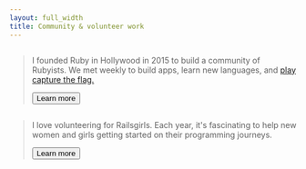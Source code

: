 ```yaml
---
layout: full_width
title: Community & volunteer work
---
```


  <div class="relative overflow-hidden rounded-xl bg-indigo-500 py-24 px-8 shadow-2xl lg:grid lg:grid-cols-2 lg:gap-x-8 lg:px-16">
    <div class="absolute inset-0 opacity-50 mix-blend-multiply saturate-0 filter">
      <img src="<%= relative_url '/images/rubyinhollywoodgroup.jpg' %>" alt="" class="h-full w-full object-cover">
    </div>
    <div class="relative lg:col-span-1">
      <img class="w-80" src="<%= relative_url '/images/rubyinhollywoodlogo.png' %>" alt="">
      <blockquote class="mt-6 text-white">
        <p class="text-xl font-medium sm:text-2xl">
          I founded Ruby in Hollywood in 2015 to build a community of Rubyists. We met weekly to build apps, learn new languages, and <a href="https://pwning.owasp-juice.shop/part1/ctf.html"> play capture the flag.</a>
        </p>
        <footer class="mt-6">
          <a href="http://rubyinhollywood.com">
            <button type="button" class="inline-flex items-center rounded border border-transparent bg-indigo-600 px-2.5 py-1.5 text-xs font-medium text-white shadow-sm hover:bg-indigo-700 focus:outline-none focus:ring-2 focus:ring-indigo-500 focus:ring-offset-2">Learn more</button>
          </a>
        </footer>
      </blockquote>
    </div>
  </div>

  <div class="relative overflow-hidden rounded-xl bg-red-500 py-24 px-8 shadow-2xl lg:grid lg:grid-cols-2 lg:gap-x-8 lg:px-16">
    <div class="absolute inset-0 opacity-50 mix-blend-multiply saturate-0 filter">
      <img src="<%= relative_url '/images/railsgirls.jpg' %>" alt="" class="h-full w-full object-cover">
    </div>
    <div class="relative lg:col-span-1">
      <img class="w-80" src="<%= relative_url '/images/railsgirls-logo.png' %>" alt="">
      <blockquote class="mt-6 text-white">
        <p class="text-xl font-medium sm:text-2xl">
        I love volunteering for Railsgirls. Each year, it's fascinating to help new women and girls getting started on their programming journeys.
        </p>
        <footer class="mt-6">
          <a href="http://railsgirls.com/">
            <button type="button" class="inline-flex items-center rounded border border-transparent bg-red-600 px-2.5 py-1.5 text-xs font-medium text-white shadow-sm hover:bg-red-700 focus:outline-none focus:ring-2 focus:ring-red-500 focus:ring-offset-2">Learn more</button>
          </a>
        </footer>
      </blockquote>
    </div>
  </div>

